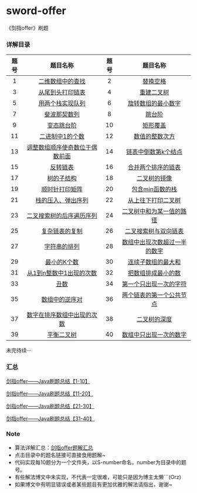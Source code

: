# sword-offer
《剑指offer》刷题

### 详解目录
题号  |  题目名称  |  题号  |  题目名称
:--------: | :--------: | :--------: | :--------: |
1  |  [二维数组中的查找](https://blog.csdn.net/qq_34842671/article/details/103732228/#s1)  |   2  |  [替换空格](https://blog.csdn.net/qq_34842671/article/details/103732228/#s2)
3  |  [从尾到头打印链表](https://blog.csdn.net/qq_34842671/article/details/103732228/#s3)  |  4  | [ 重建二叉树](https://blog.csdn.net/qq_34842671/article/details/103732228/#s4)
5  |  [用两个栈实现队列](https://blog.csdn.net/qq_34842671/article/details/103732228/#s5)  |  6  |  [旋转数组的最小数字](https://blog.csdn.net/qq_34842671/article/details/103732228/#s6)
7  |  [斐波那契数列](https://blog.csdn.net/qq_34842671/article/details/103732228/#s7)  |  8  |  [跳台阶](https://blog.csdn.net/qq_34842671/article/details/103732228/#s8)
9  |  [变态跳台阶](https://blog.csdn.net/qq_34842671/article/details/103732228/#s9)  |  10  |  [矩形覆盖](https://blog.csdn.net/qq_34842671/article/details/103732228/#s10)
11  |  [二进制中1的个数](https://blog.csdn.net/qq_34842671/article/details/103733427/#s11)   |  12  |  [数值的整数次方](https://blog.csdn.net/qq_34842671/article/details/103733427/#s12)
13  |  [调整数组顺序使奇数位于偶数前面](https://blog.csdn.net/qq_34842671/article/details/103733427/#s13)  |  14  |  [链表中倒数第k个结点](https://blog.csdn.net/qq_34842671/article/details/103733427/#s14)
15  |  [反转链表](https://blog.csdn.net/qq_34842671/article/details/103733427/#s15)  |  16  |  [合并两个排序的链表](https://blog.csdn.net/qq_34842671/article/details/103733427/#s16)
17  |  [树的子结构](https://blog.csdn.net/qq_34842671/article/details/103733427/#s17)  |  18  |  [二叉树的镜像](https://blog.csdn.net/qq_34842671/article/details/103733427/#s18)
19  |  [顺时针打印矩阵](https://blog.csdn.net/qq_34842671/article/details/103733427/#s19)  |  20  |  [包含min函数的栈](https://blog.csdn.net/qq_34842671/article/details/103733427/#s20)
21  |  [栈的压入、弹出序列](https://blog.csdn.net/qq_34842671/article/details/103744123/#s21)  |  22  |  [从上往下打印二叉树](https://blog.csdn.net/qq_34842671/article/details/103744123/#s22) 
23  |  [二叉搜索树的后序遍历序列](https://blog.csdn.net/qq_34842671/article/details/103744123/#s23)  |  24  |  [二叉树中和为某一值的路径](https://blog.csdn.net/qq_34842671/article/details/103744123/#s24) 
25  |  [复杂链表的复制](https://blog.csdn.net/qq_34842671/article/details/103744123/#s25)  |  26  |  [二叉搜索树与双向链表](https://blog.csdn.net/qq_34842671/article/details/103744123/#s26) 
27  |  [字符串的排列](https://blog.csdn.net/qq_34842671/article/details/103744123/#s27)  |  28  |  [数组中出现次数超过一半的数字](https://blog.csdn.net/qq_34842671/article/details/103744123/#s28) 
29  |  [最小的K个数](https://blog.csdn.net/qq_34842671/article/details/103744123/#s29)  |  30  |  [连续子数组的最大和](https://blog.csdn.net/qq_34842671/article/details/103744123/#s30) 
31  |  [从1到n整数中1出现的次数](https://blog.csdn.net/qq_34842671/article/details/103812113/#s31)   |  32  |  [把数组排成最小的数](https://blog.csdn.net/qq_34842671/article/details/103812113/#s32) 
33  |  [丑数](https://blog.csdn.net/qq_34842671/article/details/103812113/#s33)   |  34  |  [第一个只出现一次的字符](https://blog.csdn.net/qq_34842671/article/details/103812113/#s34) 
35  |  [数组中的逆序对](https://blog.csdn.net/qq_34842671/article/details/103812113/#s35)   |  36  |  [两个链表的第一个公共节点](https://blog.csdn.net/qq_34842671/article/details/103812113/#s36) 
37  |  [数字在排序数组中出现的次数](https://blog.csdn.net/qq_34842671/article/details/103812113/#s37)  |  38  |  [二叉树的深度](https://blog.csdn.net/qq_34842671/article/details/103812113/#s38) 
39  |  [平衡二叉树](https://blog.csdn.net/qq_34842671/article/details/103812113/#s39)  |  40  |  [数组中只出现一次的数字](https://blog.csdn.net/qq_34842671/article/details/103812113/#s40) 

未完待续···

### 汇总
[剑指offer——Java刷题总结【1-10】](https://blog.csdn.net/qq_34842671/article/details/103732228)

[剑指offer——Java刷题总结【11-20】](https://blog.csdn.net/qq_34842671/article/details/103733427)

[剑指offer——Java刷题总结【21-30】](https://blog.csdn.net/qq_34842671/article/details/103744123)

[剑指offer——Java刷题总结【31-40】](https://blog.csdn.net/qq_34842671/article/details/103812113)

### Note
 - 算法详解汇总：[剑指offer题解汇总](https://blog.csdn.net/qq_34842671/article/details/103732870) 
 - 点击目录中的题名链接可直接食用题解~
 - 代码实现每10题分为一个文件夹，以S-number命名，number为目录中的题号。
 - 有些解法博文中未实现，不代表一定很难，可能只是因为博主太懒```(Orz)
 - 如果博文中有明显错误或者某些题目有更加优雅的解法请指出，谢谢~
